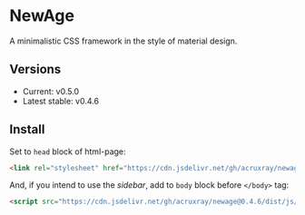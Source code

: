# NewAge

A minimalistic CSS framework in the style of material design.

## Versions

* Current: v0.5.0
* Latest stable: v0.4.6

## Install

Set to `head` block of html-page:

```html
<link rel="stylesheet" href="https://cdn.jsdelivr.net/gh/acruxray/newage@0.4.6/dist/css/newage.min.css">
```
And, if you intend to use the *sidebar*, add to `body` block before `</body>` tag:

```html
<script src="https://cdn.jsdelivr.net/gh/acruxray/newage@0.4.6/dist/js/newage.min.js"></script>
```
